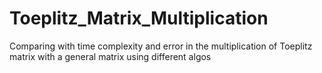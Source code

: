 # Toeplitz_Matrix_Multiplication
Comparing with time complexity and error in the multiplication of Toeplitz matrix with a general matrix using different algos
